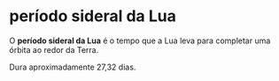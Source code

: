 # período sideral da Lua

O **período sideral da Lua** é o tempo que a Lua leva para completar uma órbita ao redor da Terra.

Dura aproximadamente 27,32 dias.